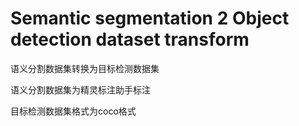 # Semantic segmentation 2 Object detection dataset transform

语义分割数据集转换为目标检测数据集

语义分割数据集为精灵标注助手标注

目标检测数据集格式为coco格式